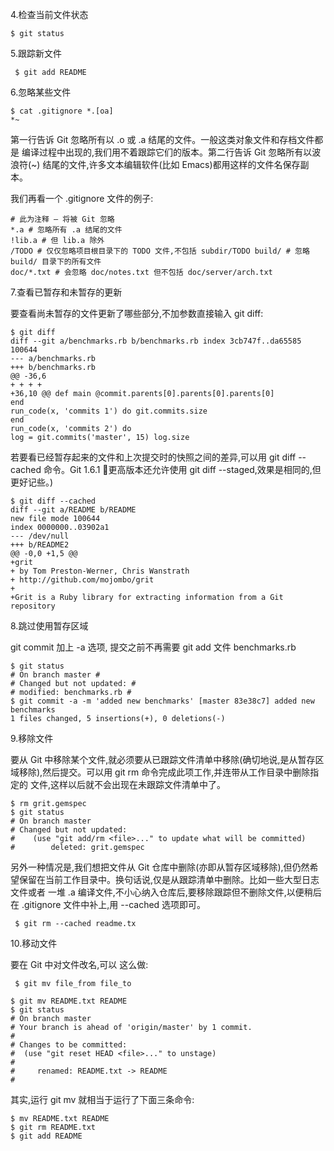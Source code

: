 4.检查当前文件状态

```
$ git status

```

5.跟踪新文件

```
￼$ git add README

```

6.忽略某些文件

```
$ cat .gitignore *.[oa]
*~

```

第一行告诉 Git 忽略所有以 .o 或 .a 结尾的文件。一般这类对象文件和存档文件都是 编译过程中出现的,我们用不着跟踪它们的版本。第二行告诉 Git 忽略所有以波浪符\(~\) 结尾的文件,许多文本编辑软件\(比如 Emacs\)都用这样的文件名保存副本。

我们再看一个 .gitignore 文件的例子:

```
# 此为注释 – 将被 Git 忽略
*.a # 忽略所有 .a 结尾的文件
!lib.a # 但 lib.a 除外
/TODO # 仅仅忽略项目根目录下的 TODO 文件,不包括 subdir/TODO build/ # 忽略 build/ 目录下的所有文件
doc/*.txt # 会忽略 doc/notes.txt 但不包括 doc/server/arch.txt

```

7.查看已暂存和未暂存的更新

要查看尚未暂存的文件更新了哪些部分,不加参数直接输入 git diff:

```
$ git diff
diff --git a/benchmarks.rb b/benchmarks.rb index 3cb747f..da65585 100644
--- a/benchmarks.rb
+++ b/benchmarks.rb
@@ -36,6
+ + + +
+36,10 @@ def main @commit.parents[0].parents[0].parents[0]
end
run_code(x, 'commits 1') do git.commits.size
end
run_code(x, 'commits 2') do
log = git.commits('master', 15) log.size

```

若要看已经暂存起来的文件和上次提交时的快照之间的差异,可以用 git diff --cached 命令。Git 1.6.1 􏰁更高版本还允许使用 git diff --staged,效果是相同的,但更好记些。\)

```
$ git diff --cached
diff --git a/README b/README
new file mode 100644
index 0000000..03902a1
--- /dev/null
+++ b/README2
@@ -0,0 +1,5 @@
+grit
+ by Tom Preston-Werner, Chris Wanstrath
+ http://github.com/mojombo/grit
+
+Grit is a Ruby library for extracting information from a Git repository

```

8.跳过使用暂存区域

git commit 加上 -a 选项, 提交之前不再需要 git add 文件 benchmarks.rb

```
$ git status
# On branch master #
# Changed but not updated: #
# modified: benchmarks.rb #
$ git commit -a -m 'added new benchmarks' [master 83e38c7] added new benchmarks
1 files changed, 5 insertions(+), 0 deletions(-)

```

9.移除文件

要从 Git 中移除某个文件,就必须要从已跟踪文件清单中移除\(确切地说,是从暂存区 域移除\),然后提交。可以用 git rm 命令完成此项工作,并连带从工作目录中删除指定的 文件,这样以后就不会出现在未跟踪文件清单中了。

```
$ rm grit.gemspec
$ git status
# On branch master
# Changed but not updated:
#    (use "git add/rm <file>..." to update what will be committed)
#        deleted: grit.gemspec

```

另外一种情况是,我们想把文件从 Git 仓库中删除\(亦即从暂存区域移除\),但仍然希 望保留在当前工作目录中。换句话说,仅是从跟踪清单中删除。比如一些大型日志文件或者 一堆 .a 编译文件,不小心纳入仓库后,要移除跟踪但不删除文件,以便稍后在 .gitignore 文件中补上,用 --cached 选项即可。

```
￼$ git rm --cached readme.tx

```

10.移动文件

要在 Git 中对文件改名,可以 这么做:

```
￼$ git mv file_from file_to

```

```
$ git mv README.txt README
$ git status
# On branch master
# Your branch is ahead of 'origin/master' by 1 commit.
#
# Changes to be committed:
#  (use "git reset HEAD <file>..." to unstage)
#
#     renamed: README.txt -> README
#

```

其实,运行 git mv 就相当于运行了下面三条命令:

```
$ mv README.txt README
$ git rm README.txt
$ git add README
```

